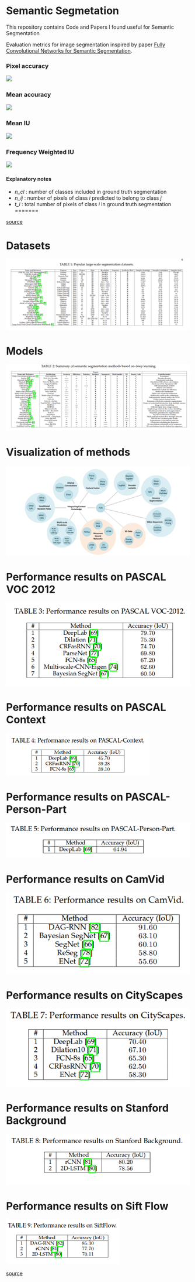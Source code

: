 # Semantic Segmetation
This repository contains Code and Papers I found useful for Semantic Segmentation

Evaluation metrics for image segmentation inspired by paper [Fully Convolutional Networks for Semantic Segmentation](http://arxiv.org/abs/1411.4038).

### Pixel accuracy
<img src="http://i.imgur.com/dJTYzEu.png?1" />

### Mean accuracy
<img src="http://i.imgur.com/Ldz3wXu.png?1" />

### Mean IU
<img src="http://i.imgur.com/nOvJZXw.png?1" />

### Frequency Weighted IU
<img src="http://i.imgur.com/wx9YnI5.png?1" />

#### Explanatory notes
* *n_cl* : number of classes included in ground truth segmentation
* *n_ij* : number of pixels of class *i* predicted to belong to class *j*
* *t_i*  : total number of pixels of class *i* in ground truth segmentation
=======

[source](https://www.google.co.in/url?sa=t&rct=j&q=&esrc=s&source=web&cd=1&cad=rja&uact=8&ved=0ahUKEwjt77bNsunXAhXEsI8KHaxuAdEQFggtMAA&url=https%3A%2F%2Fgithub.com%2Fmartinkersner%2Fpy_img_seg_eval&usg=AOvVaw11tZADdItdLzahmUs16UFU)

# Datasets
![Datsets](Images/Datasets.png)

# Models
![Models](Images/Models.png)

# Visualization of methods
![Visualization](Images/Visualization.png)

# Performance results on PASCAL VOC 2012
![](Images/PASCAL_VOC12.png)

# Performance results on PASCAL Context
![](Images/PASCAL_CONTEXT.png)

# Performance results on PASCAL-Person-Part
![](Images/PASCAL_PERSON_PART.png)

# Performance results on CamVid
![](Images/CamVid.png)

# Performance results on CityScapes
![](Images/CityScapes.png)

# Performance results on Stanford Background
![](Images/Stanford.png)

# Performance results on Sift Flow
![](Images/SiftFlow.png)

[source](https://arxiv.org/pdf/1704.06857.pdf)
